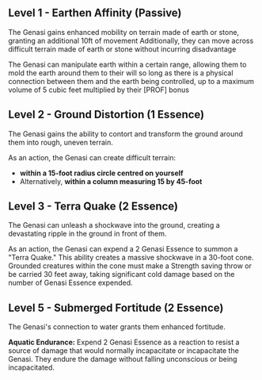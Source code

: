 ## Level 1 - Earthen Affinity (Passive)
The Genasi gains enhanced mobility on terrain made of earth or stone, granting an additional 10ft of movement
Additionally, they can move across difficult terrain made of earth or stone without incurring disadvantage

The Genasi can manipulate earth within a certain range, allowing them to mold the earth around them to their will so long as there is a physical connection between them and the earth being controlled, up to a maximum volume of 5 cubic feet multiplied by their \[PROF\] bonus
## Level 2 - Ground Distortion (1 Essence)
The Genasi gains the ability to contort and transform the ground around them into rough, uneven terrain.

As an action, the Genasi can create difficult terrain:
- **within a 15-foot radius circle centred on yourself**
- Alternatively, **within a column measuring 15 by 45-foot**

## Level 3 - Terra Quake (2 Essence)
The Genasi can unleash a shockwave into the ground, creating a devastating ripple in the ground in front of them.

As an action, the Genasi can expend a 2 Genasi Essence to summon a "Terra Quake." This ability creates a massive shockwave  in a 30-foot cone. Grounded creatures within the cone must make a Strength saving throw or be carried 30 feet away, taking significant cold damage based on the number of Genasi Essence expended.


## Level 5 - Submerged Fortitude (2 Essence)

The Genasi's connection to water grants them enhanced fortitude.

**Aquatic Endurance:**
Expend 2 Genasi Essence as a reaction to resist a source of damage that would normally incapacitate or incapacitate the Genasi. They endure the damage without falling unconscious or being incapacitated.